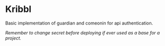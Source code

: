 # Kribbl

Basic implementation of guardian and comeonin for api authentication.

*Remember to change secret before deploying if ever used as a base for a project.*